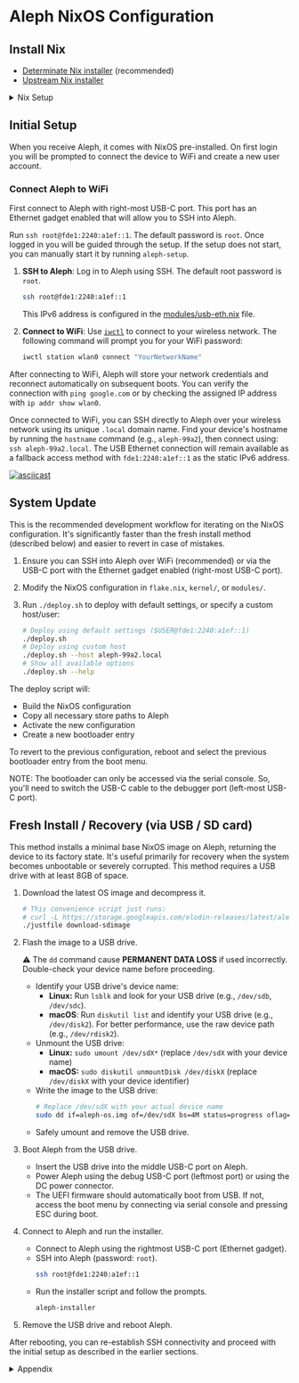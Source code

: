 # Aleph NixOS Configuration

## Install Nix

- [Determinate Nix installer](https://determinate.systems/nix-installer) (recommended)
- [Upstream Nix installer](https://nix.dev/manual/nix/latest/installation/installing-binary#multi-user-installation)

<details>

<summary>Nix Setup</summary>

### Determinate Nix

Add your username to "trusted-users" in `/etc/nix/nix.custom.conf`:
```
# /etc/nix/nix.custom.conf
trusted-users = root <your_username>
```

Restart the nix-daemon:
```sh
# macOS:
sudo launchctl kickstart -k system/systems.determinate.nix-daemon
# Linux:
sudo systemctl restart nix-daemon.service
```

### Upstream Nix

Enable some nix experimental features and add your username to "trusted-users" in `/etc/nix/nix.conf`:
```
# /etc/nix/nix.conf
experimental-features = nix-command flakes
trusted-users = root <your_username>
```

Restart the nix-daemon:
```sh
# macOS:
sudo launchctl kickstart -k system/org.nixos.nix-daemon
# Linux:
sudo systemctl restart nix-daemon.service
```

</details>

## Initial Setup

When you receive Aleph, it comes with NixOS pre-installed. On first login you will be prompted to connect the device to WiFi and create a new user account.

### Connect Aleph to WiFi
First connect to Aleph with right-most USB-C port. This port has an Ethernet gadget enabled that will allow you to SSH into Aleph.

Run `ssh root@fde1:2240:a1ef::1`. The default password is `root`. Once logged in you will be guided through the setup. If the setup does not start, you can manually start it by running `aleph-setup`.

1. **SSH to Aleph**: Log in to Aleph using SSH. The default root password is `root`.
   ```bash
   ssh root@fde1:2240:a1ef::1
   ```
   This IPv6 address is configured in the [modules/usb-eth.nix](modules/usb-eth.nix) file.

2. **Connect to WiFi**: Use [`iwctl`](https://wiki.archlinux.org/title/Iwd#Connect_to_a_network) to connect to your wireless network. The following command will prompt you for your WiFi password:
   ```bash
   iwctl station wlan0 connect "YourNetworkName"
   ```

After connecting to WiFi, Aleph will store your network credentials and reconnect automatically on subsequent boots. You can verify the connection with `ping google.com` or by checking the assigned IP address with `ip addr show wlan0`.

Once connected to WiFi, you can SSH directly to Aleph over your wireless network using its unique `.local` domain name. Find your device's hostname by running the `hostname` command (e.g., `aleph-99a2`), then connect using: `ssh aleph-99a2.local`. The USB Ethernet connection will remain available as a fallback access method with `fde1:2240:a1ef::1` as the static IPv6 address.

[![asciicast](https://asciinema.org/a/716409.svg)](https://asciinema.org/a/716409)

## System Update

This is the recommended development workflow for iterating on the NixOS configuration. It's significantly faster than the fresh install method (described below) and easier to revert in case of mistakes.

1. Ensure you can SSH into Aleph over WiFi (recommended) or via the USB-C port with the Ethernet gadget enabled (right-most USB-C port).

2. Modify the NixOS configuration in `flake.nix`, `kernel/`, or `modules/`.

3. Run `./deploy.sh` to deploy with default settings, or specify a custom host/user:
   ```bash
   # Deploy using default settings ($USER@fde1:2240:a1ef::1)
   ./deploy.sh
   # Deploy using custom host
   ./deploy.sh --host aleph-99a2.local
   # Show all available options
   ./deploy.sh --help
   ```

The deploy script will:
- Build the NixOS configuration
- Copy all necessary store paths to Aleph
- Activate the new configuration
- Create a new bootloader entry

To revert to the previous configuration, reboot and select the previous bootloader entry from the boot menu.

NOTE: The bootloader can only be accessed via the serial console. So, you'll need to switch the USB-C cable to the debugger port (left-most USB-C port).

## Fresh Install / Recovery (via USB / SD card)

This method installs a minimal base NixOS image on Aleph, returning the device to its factory state. It's useful primarily for recovery when the system becomes unbootable or severely corrupted. This method requires a USB drive with at least 8GB of space.

1. Download the latest OS image and decompress it.
   ```bash
   # This convenience script just runs:
   # curl -L https://storage.googleapis.com/elodin-releases/latest/aleph-os.img.zst | zstd -d > aleph-os.img
   ./justfile download-sdimage
   ```

2. Flash the image to a USB drive.

    ⚠️ The `dd` command cause **PERMANENT DATA LOSS** if used incorrectly. Double-check your device name before proceeding.

    - Identify your USB drive's device name:
        - **Linux:** Run `lsblk` and look for your USB drive (e.g., `/dev/sdb`, `/dev/sdc`).
        - **macOS**: Run `diskutil list` and identify your USB drive (e.g., `/dev/disk2`). For better performance, use the raw device path (e.g., `/dev/rdisk2`).
    - Unmount the USB drive:
        - **Linux:** `sudo umount /dev/sdX*` (replace `/dev/sdX` with your device name)
        - **macOS:** `sudo diskutil unmountDisk /dev/diskX` (replace `/dev/diskX` with your device identifier)
    - Write the image to the USB drive:
      ```bash
      # Replace /dev/sdX with your actual device name
      sudo dd if=aleph-os.img of=/dev/sdX bs=4M status=progress oflag=sync
      ```
    - Safely umount and remove the USB drive.

3. Boot Aleph from the USB drive.
    - Insert the USB drive into the middle USB-C port on Aleph.
    - Power Aleph using the debug USB-C port (leftmost port) or using the DC power connector.
    - The UEFI firmware should automatically boot from USB. If not, access the boot menu by connecting via serial console and pressing ESC during boot.

4. Connect to Aleph and run the installer.
    - Connect to Aleph using the rightmost USB-C port (Ethernet gadget).
    - SSH into Aleph (password: `root`).
      ```bash
      ssh root@fde1:2240:a1ef::1
      ```
    - Run the installer script and follow the prompts.
      ```bash
      aleph-installer
      ```

5. Remove the USB drive and reboot Aleph.

After rebooting, you can re-establish SSH connectivity and proceed with the initial setup as described in the earlier sections.

<details>

<summary>Appendix</summary>

## Manual WiFi Setup

1. **Establish Connection**: Connect to Aleph via the right-most USB-C port (which has the Ethernet gadget enabled). This sets up a local network connection between your computer and Aleph over USB.

2. **SSH to Aleph**: Log in to Aleph using SSH. The default root password is `root`.
   ```bash
   ssh root@fde1:2240:a1ef::1
   ```
   This IPv6 address is configured in the [modules/usb-eth.nix](modules/usb-eth.nix) file.

3. **Connect to WiFi**: Use [`iwctl`](https://wiki.archlinux.org/title/Iwd#Connect_to_a_network) to connect to your wireless network. The following command will prompt you for your WiFi password:
   ```bash
   iwctl station wlan0 connect "YourNetworkName"
   ```

After connecting to WiFi, Aleph will store your network credentials and reconnect automatically on subsequent boots. You can verify the connection with `ping google.com` or by checking the assigned IP address with `ip addr show wlan0`.

Once connected to WiFi, you'll be able to SSH directly to Aleph over your wireless network, which is more convenient for ongoing development. The USB Ethernet connection will remain available as a fallback access method.

</details>

